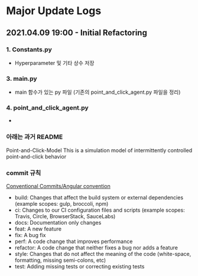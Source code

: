 # Major Update Logs

## 2021.04.09 19:00 - Initial Refactoring
### 1. Constants.py 
 - Hyperparameter 및 기타 상수 저장
### 3. main.py 
 - main 함수가 있는 py 파일 (기존의 point_and_click_agent.py 파일을 정리)
### 4. point_and_click_agent.py
 - 














### 아래는 과거 README

Point-and-Click-Model
This is a simulation model of intermittently controlled point-and-click behavior

### commit 규칙

[Conventional Commits/Angular convention](https://github.com/angular/angular/blob/22b96b9/CONTRIBUTING.md#type)

- build: Changes that affect the build system or external dependencies (example scopes: gulp, broccoli, npm)
- ci: Changes to our CI configuration files and scripts (example scopes: Travis, Circle, BrowserStack, SauceLabs)
- docs: Documentation only changes
- feat: A new feature
- fix: A bug fix
- perf: A code change that improves performance
- refactor: A code change that neither fixes a bug nor adds a feature
- style: Changes that do not affect the meaning of the code (white-space, formatting, missing semi-colons, etc)
- test: Adding missing tests or correcting existing tests
